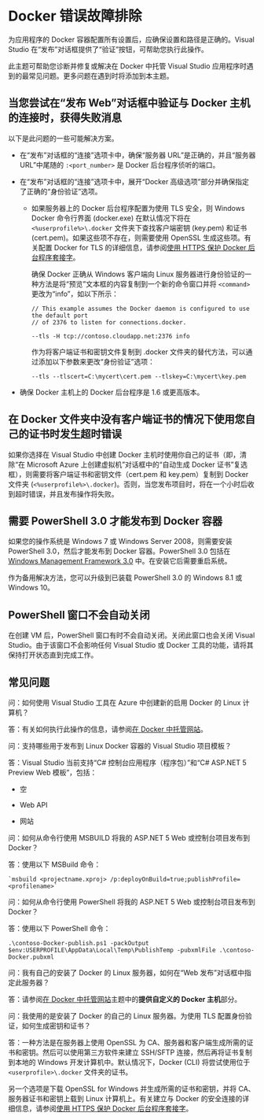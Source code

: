 <properties
   pageTitle="使用 Visual Studio 对 Windows 排查 Docker 客户端错误 | Microsoft Azure"
   description="在 Windows 上通过使用 Visual Studio 排查在使用 Visual Studio 创建网站并将其部署到 Docker 时遇到的问题。"
   services="visual-studio-online"
   documentationCenter="na"
   authors="kempb"
   manager="douge"
   editor="tglee" />
<tags
   ms.service="multiple"
   ms.date="08/20/2015"
   wacn.date="05/16/2016" />

# Docker 错误故障排除

为应用程序的 Docker 容器配置所有设置后，应确保设置和路径是正确的。Visual Studio 在“发布”对话框提供了“验证”按钮，可帮助您执行此操作。

此主题可帮助您诊断并修复或解决在 Docker 中托管 Visual Studio 应用程序时遇到的最常见问题。更多问题在遇到时将添加到本主题。

## 当您尝试在“发布 Web”对话框中验证与 Docker 主机的连接时，获得失败消息

以下是此问题的一些可能解决方案。

- 在“发布”对话框的“连接”选项卡中，确保“服务器 URL”是正确的，并且“服务器 URL”中尾随的 `:<port_number>` 是 Docker 后台程序侦听的端口。

- 在“发布”对话框的“连接”选项卡中，展开“Docker 高级选项”部分并确保指定了正确的“身份验证”选项。
  - 如果服务器上的 Docker 后台程序配置为使用 TLS 安全，则 Windows Docker 命令行界面 (docker.exe) 在默认情况下将在 `<%userprofile%>\.docker` 文件夹下查找客户端密钥 (key.pem) 和证书 (cert.pem)。如果这些项不存在，则需要使用 OpenSSL 生成这些项。有关配置 Docker for TLS 的详细信息，请参阅[使用 HTTPS 保护 Docker 后台程序套接字](https://docs.docker.com/articles/https/)。

	确保 Docker 正确从 Windows 客户端向 Linux 服务器进行身份验证的一种方法是将“预览”文本框的内容复制到一个新的命令窗口并将 `<command>` 更改为“info”，如以下所示：

    ```
    // This example assumes the Docker daemon is configured to use the default port
    // of 2376 to listen for connections.docker.

    --tls -H tcp://contoso.cloudapp.net:2376 info
    ```

    作为将客户端证书和密钥文件复制到 .docker 文件夹的替代方法，可以通过添加以下参数来更改“身份验证”选项：

    ```
    --tls --tlscert=C:\mycert\cert.pem --tlskey=C:\mycert\key.pem
    ```
- 确保 Docker 主机上的 Docker 后台程序是 1.6 或更高版本。

## 在 Docker 文件夹中没有客户端证书的情况下使用您自己的证书时发生超时错误

如果你选择在 Visual Studio 中创建 Docker 主机时使用你自己的证书（即，清除“在 Microsoft Azure 上创建虚拟机”对话框中的“自动生成 Docker 证书”复选框），则需要将客户端证书和密钥文件（cert.pem 和 key.pem）复制到 Docker 文件夹 (`<%userprofile%>\.docker`)。否则，当您发布项目时，将在一个小时后收到超时错误，并且发布操作将失败。

## 需要 PowerShell 3.0 才能发布到 Docker 容器

如果您的操作系统是 Windows 7 或 Windows Server 2008，则需要安装 PowerShell 3.0，然后才能发布到 Docker 容器。PowerShell 3.0 包括在 [Windows Management Framework 3.0](https://www.microsoft.com/zh-cn/download/details.aspx?id=34595) 中。在安装它后需要重启系统。

作为备用解决方法，您可以升级到已装载 PowerShell 3.0 的 Windows 8.1 或 Windows 10。

## PowerShell 窗口不会自动关闭

在创建 VM 后，PowerShell 窗口有时不会自动关闭。关闭此窗口也会关闭 Visual Studio。由于该窗口不会影响任何 Visual Studio 或 Docker 工具的功能，请将其保持打开状态直到完成工作。

## 常见问题

问：如何使用 Visual Studio 工具在 Azure 中创建新的启用 Docker 的 Linux 计算机？

答：有关如何执行此操作的信息，请参阅[在 Docker 中托管网站](/documentation/articles/vs-azure-tools-docker-hosting-web-apps-in-docker)。

问：支持哪些用于发布到 Linux Docker 容器的 Visual Studio 项目模板？

答：Visual Studio 当前支持“C# 控制台应用程序（程序包）”和“C# ASP.NET 5 Preview Web 模板”，包括：

- 空

- Web API

- 网站

问：如何从命令行使用 MSBUILD 将我的 ASP.NET 5 Web 或控制台项目发布到 Docker？

答：使用以下 MSBuild 命令：

    `msbuild <projectname.xproj> /p:deployOnBuild=true;publishProfile=<profilename>`

问：如何从命令行使用 PowerShell 将我的 ASP.NET 5 Web 或控制台项目发布到 Docker？

答：使用以下 PowerShell 命令：

```
.\contoso-Docker-publish.ps1 -packOutput $env:USERPROFILE\AppData\Local\Temp\PublishTemp -pubxmlFile .\contoso-Docker.pubxml
```

问：我有自己的安装了 Docker 的 Linux 服务器，如何在“Web 发布”对话框中指定此服务器？

答：请参阅[在 Docker 中托管网站](/documentation/articles/vs-azure-tools-docker-hosting-web-apps-in-docker)主题中的**提供自定义的 Docker 主机**部分。

问：我使用的是安装了 Docker 的自己的 Linux 服务器。为使用 TLS 配置身份验证，如何生成密钥和证书？

答：一种方法是在服务器上使用 OpenSSL 为 CA、服务器和客户端生成所需的证书和密钥。然后可以使用第三方软件来建立 SSH/SFTP 连接，然后再将证书复制到本地的 Windows 开发计算机中。默认情况下，Docker (CLI) 将尝试使用位于 `<userprofile>\.docker` 文件夹的证书。

另一个选项是下载 OpenSSL for Windows 并生成所需的证书和密钥，并将 CA、服务器证书和密钥上载到 Linux 计算机上。有关建立与 Docker 的安全连接的详细信息，请参阅[使用 HTTPS 保护 Docker 后台程序套接字](https://docs.docker.com/articles/https/)。

<!---HONumber=Mooncake_0509_2016-->